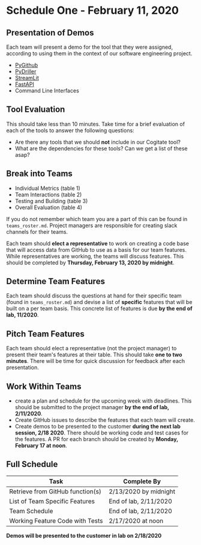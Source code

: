 # Schedule One - February 11, 2020

## Presentation of Demos
Each team will present a demo for the tool that they were assigned, according to
using them in the context of our software engineering project. 

- [PyGithub](https://pygithub.readthedocs.io/en/latest/introduction.html)
- [PyDriller](https://pydriller.readthedocs.io/en/latest/)
- [StreamLit](https://docs.streamlit.io/)
- [FastAPI](https://fastapi.tiangolo.com/)
- Command Line Interfaces

## Tool Evaluation 
This should take less than 10 minutes. Take time for a brief evaluation of each of the tools to answer the following questions:

- Are there any tools that we should **not** include in our Cogitate tool?
- What are the dependencies for these tools? Can we get a list of these asap?
 
## Break into Teams

- Individual Metrics (table 1)
- Team Interactions (table 2)
- Testing and Building (table 3)
- Overall Evaluation (table 4)

If you do not remember which team you are a part of this can be found in
`teams_roster.md`. Project managers are responsible for creating slack channels
for their teams. 

Each team should **elect a representative** to work on creating a code base that
will access data from GitHub to use as a basis for our team features. While
representatives are working, the teams will discuss features. This should be
completed by **Thursday, February 13, 2020 by midnight**.

## Determine Team Features
Each team should discuss the questions at hand for their specific team (found in
`teams_roster.md`) and devise a list of **specific** features that will be built
on a per team basis. This concrete list of features is due 
**by the end of lab, 11/2020**.

## Pitch Team Features 
Each team should elect a representative (not the project manager) to present their
team's features at their table. This should take **one to two minutes**. There
will be time for quick discussion for feedback after each presentation.

## Work Within Teams

- create a plan and schedule for the upcoming week with deadlines. This should be
submitted to the project manager **by the end of lab, 2/11/2020**. 
- Create GitHub issues to describe the features that each team will create.
- Create demos to be presented to the customer **during the next lab session, 2/18
2020**. There should be working code and test cases for the features. A PR for
each branch should be created by **Monday, February 17 at noon**.

## Full Schedule

Task | Complete By
---- | -----------
Retrieve from GitHub function(s) | 2/13/2020 by midnight
List of Team Specific Features | End of lab, 2/11/2020
Team Schedule | End of lab, 2/11/2020
Working Feature Code with Tests | 2/17/2020 at noon

**Demos will be presented to the customer in lab on 2/18/2020**
